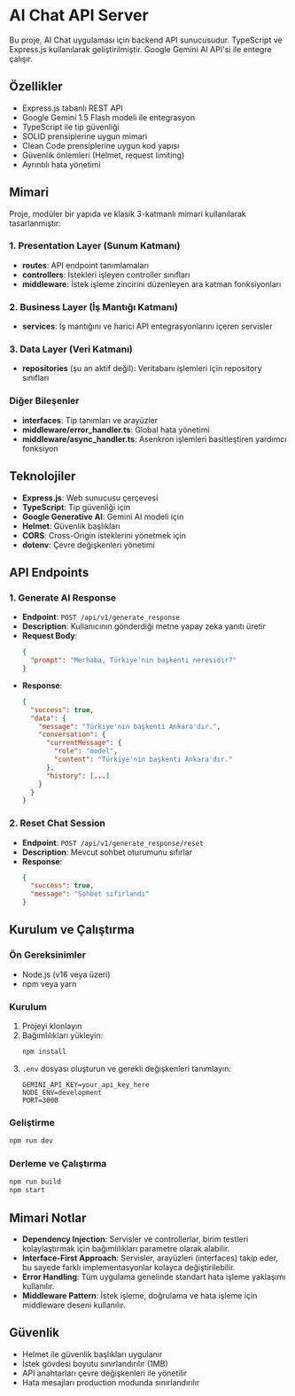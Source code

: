 # AI Chat API Server

Bu proje, AI Chat uygulaması için backend API sunucusudur. TypeScript ve Express.js kullanılarak geliştirilmiştir. Google Gemini AI API'si ile entegre çalışır.

## Özellikler

- Express.js tabanlı REST API
- Google Gemini 1.5 Flash modeli ile entegrasyon
- TypeScript ile tip güvenliği
- SOLID prensiplerine uygun mimari
- Clean Code prensiplerine uygun kod yapısı
- Güvenlik önlemleri (Helmet, request limiting)
- Ayrıntılı hata yönetimi

## Mimari

Proje, modüler bir yapıda ve klasik 3-katmanlı mimari kullanılarak tasarlanmıştır:

### 1. Presentation Layer (Sunum Katmanı)
- **routes**: API endpoint tanımlamaları
- **controllers**: İstekleri işleyen controller sınıfları
- **middleware**: İstek işleme zincirini düzenleyen ara katman fonksiyonları

### 2. Business Layer (İş Mantığı Katmanı)
- **services**: İş mantığını ve harici API entegrasyonlarını içeren servisler

### 3. Data Layer (Veri Katmanı)
- **repositories** (şu an aktif değil): Veritabanı işlemleri için repository sınıfları

### Diğer Bileşenler
- **interfaces**: Tip tanımları ve arayüzler
- **middleware/error_handler.ts**: Global hata yönetimi
- **middleware/async_handler.ts**: Asenkron işlemleri basitleştiren yardımcı fonksiyon

## Teknolojiler

- **Express.js**: Web sunucusu çerçevesi
- **TypeScript**: Tip güvenliği için
- **Google Generative AI**: Gemini AI modeli için
- **Helmet**: Güvenlik başlıkları
- **CORS**: Cross-Origin isteklerini yönetmek için
- **dotenv**: Çevre değişkenleri yönetimi

## API Endpoints

### 1. Generate AI Response
- **Endpoint**: `POST /api/v1/generate_response`
- **Description**: Kullanıcının gönderdiği metne yapay zeka yanıtı üretir
- **Request Body**:
  ```json
  {
    "prompt": "Merhaba, Türkiye'nin başkenti neresidir?"
  }
  ```
- **Response**:
  ```json
  {
    "success": true,
    "data": {
      "message": "Türkiye'nin başkenti Ankara'dır.",
      "conversation": {
        "currentMessage": {
          "role": "model",
          "content": "Türkiye'nin başkenti Ankara'dır."
        },
        "history": [...]
      }
    }
  }
  ```

### 2. Reset Chat Session
- **Endpoint**: `POST /api/v1/generate_response/reset`
- **Description**: Mevcut sohbet oturumunu sıfırlar
- **Response**:
  ```json
  {
    "success": true,
    "message": "Sohbet sıfırlandı"
  }
  ```

## Kurulum ve Çalıştırma

### Ön Gereksinimler
- Node.js (v16 veya üzeri)
- npm veya yarn

### Kurulum
1. Projeyi klonlayın
2. Bağımlılıkları yükleyin:
   ```bash
   npm install
   ```
3. `.env` dosyası oluşturun ve gerekli değişkenleri tanımlayın:
   ```
   GEMINI_API_KEY=your_api_key_here
   NODE_ENV=development
   PORT=3000
   ```

### Geliştirme
```bash
npm run dev
```

### Derleme ve Çalıştırma
```bash
npm run build
npm start
```

## Mimari Notlar

- **Dependency Injection**: Servisler ve controllerlar, birim testleri kolaylaştırmak için bağımlılıkları parametre olarak alabilir.
- **Interface-First Approach**: Servisler, arayüzleri (interfaces) takip eder, bu sayede farklı implementasyonlar kolayca değiştirilebilir.
- **Error Handling**: Tüm uygulama genelinde standart hata işleme yaklaşımı kullanılır.
- **Middleware Pattern**: İstek işleme, doğrulama ve hata işleme için middleware deseni kullanılır.

## Güvenlik

- Helmet ile güvenlik başlıkları uygulanır
- İstek gövdesi boyutu sınırlandırılır (1MB)
- API anahtarları çevre değişkenleri ile yönetilir
- Hata mesajları production modunda sınırlandırılır 